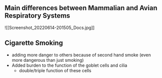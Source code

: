 ## Main differences between Mammalian and Avian Respiratory Systems
![[Screenshot_20220614-201505_Docs.jpg]]

## Cigarette Smoking
- adding more danger to others because of second hand smoke (even more dangerous than just smoking)
- Added burden to the function of the goblet cells and cilia
	- double/triple function of these cells